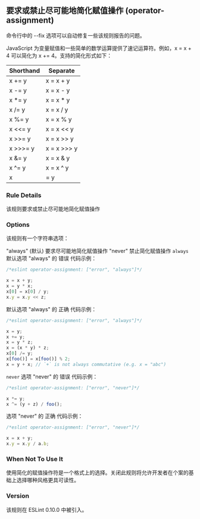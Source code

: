 ## 要求或禁止尽可能地简化赋值操作 (operator-assignment)

命令行中的 --fix 选项可以自动修复一些该规则报告的问题。

JavaScript 为变量赋值和一些简单的数学运算提供了速记运算符。例如，x = x + 4 可以简化为 x += 4。支持的简化形式如下：

 Shorthand | Separate
-----------|------------
 x += y    | x = x + y
 x -= y    | x = x - y
 x *= y    | x = x * y
 x /= y    | x = x / y
 x %= y    | x = x % y
 x <<= y   | x = x << y
 x >>= y   | x = x >> y
 x >>>= y  | x = x >>> y
 x &= y    | x = x & y
 x ^= y    | x = x ^ y
 x |= y    | x = x | y

### Rule Details
该规则要求或禁止尽可能地简化赋值操作

### Options
该规则有一个字符串选项：

"always" (默认) 要求尽可能地简化赋值操作
"never" 禁止简化赋值操作
```always```
默认选项 "always" 的 错误 代码示例：
```js
/*eslint operator-assignment: ["error", "always"]*/

x = x + y;
x = y * x;
x[0] = x[0] / y;
x.y = x.y << z;
```

默认选项 "always" 的 正确 代码示例：
```js
/*eslint operator-assignment: ["error", "always"]*/

x = y;
x += y;
x = y * z;
x = (x * y) * z;
x[0] /= y;
x[foo()] = x[foo()] % 2;
x = y + x; // `+` is not always commutative (e.g. x = "abc")
```

```never```
选项 "never" 的 错误 代码示例：
```js
/*eslint operator-assignment: ["error", "never"]*/

x *= y;
x ^= (y + z) / foo();
```

选项 "never" 的 正确 代码示例：
```js
/*eslint operator-assignment: ["error", "never"]*/

x = x + y;
x.y = x.y / a.b;
```

### When Not To Use It
使用简化的赋值操作符是一个格式上的选择。关闭此规则将允许开发者在个案的基础上选择哪种风格更具可读性。

### Version
该规则在 ESLint 0.10.0 中被引入。

